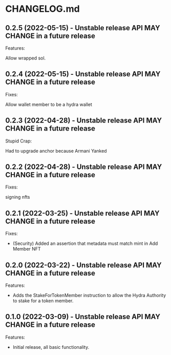 # CHANGELOG.md

## 0.2.5 (2022-05-15) - Unstable release API MAY CHANGE in a future release

Features:

Allow wrapped sol.


## 0.2.4 (2022-05-15) - Unstable release API MAY CHANGE in a future release

Fixes:

Allow wallet member to be a hydra wallet

## 0.2.3 (2022-04-28) - Unstable release API MAY CHANGE in a future release

Stupid Crap:

Had to upgrade anchor because Armani Yanked

## 0.2.2 (2022-04-28) - Unstable release API MAY CHANGE in a future release

Fixes:

signing nfts

## 0.2.1 (2022-03-25) - Unstable release API MAY CHANGE in a future release

Fixes:

- (Security) Added an assertion that metadata must match mint in Add Member NFT

## 0.2.0 (2022-03-22) - Unstable release API MAY CHANGE in a future release

Features:

- Adds the StakeForTokenMember instruction to allow the Hydra Authority to stake for a token member.

## 0.1.0 (2022-03-09) - Unstable release API MAY CHANGE in a future release

Features:

- Initial release, all basic functionality.
